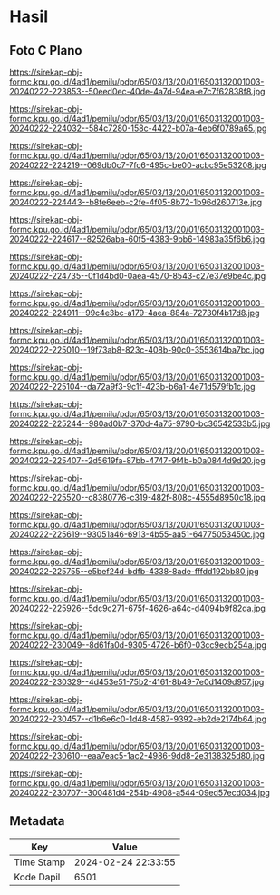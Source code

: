 # Hasil

## Foto C Plano

https://sirekap-obj-formc.kpu.go.id/4ad1/pemilu/pdpr/65/03/13/20/01/6503132001003-20240222-223853--50eed0ec-40de-4a7d-94ea-e7c7f62838f8.jpg

https://sirekap-obj-formc.kpu.go.id/4ad1/pemilu/pdpr/65/03/13/20/01/6503132001003-20240222-224032--584c7280-158c-4422-b07a-4eb6f0789a65.jpg

https://sirekap-obj-formc.kpu.go.id/4ad1/pemilu/pdpr/65/03/13/20/01/6503132001003-20240222-224219--069db0c7-7fc6-495c-be00-acbc95e53208.jpg

https://sirekap-obj-formc.kpu.go.id/4ad1/pemilu/pdpr/65/03/13/20/01/6503132001003-20240222-224443--b8fe6eeb-c2fe-4f05-8b72-1b96d260713e.jpg

https://sirekap-obj-formc.kpu.go.id/4ad1/pemilu/pdpr/65/03/13/20/01/6503132001003-20240222-224617--82526aba-60f5-4383-9bb6-14983a35f6b6.jpg

https://sirekap-obj-formc.kpu.go.id/4ad1/pemilu/pdpr/65/03/13/20/01/6503132001003-20240222-224735--0f1d4bd0-0aea-4570-8543-c27e37e9be4c.jpg

https://sirekap-obj-formc.kpu.go.id/4ad1/pemilu/pdpr/65/03/13/20/01/6503132001003-20240222-224911--99c4e3bc-a179-4aea-884a-72730f4b17d8.jpg

https://sirekap-obj-formc.kpu.go.id/4ad1/pemilu/pdpr/65/03/13/20/01/6503132001003-20240222-225010--19f73ab8-823c-408b-90c0-3553614ba7bc.jpg

https://sirekap-obj-formc.kpu.go.id/4ad1/pemilu/pdpr/65/03/13/20/01/6503132001003-20240222-225104--da72a9f3-9c1f-423b-b6a1-4e71d579fb1c.jpg

https://sirekap-obj-formc.kpu.go.id/4ad1/pemilu/pdpr/65/03/13/20/01/6503132001003-20240222-225244--980ad0b7-370d-4a75-9790-bc36542533b5.jpg

https://sirekap-obj-formc.kpu.go.id/4ad1/pemilu/pdpr/65/03/13/20/01/6503132001003-20240222-225407--2d5619fa-87bb-4747-9f4b-b0a0844d9d20.jpg

https://sirekap-obj-formc.kpu.go.id/4ad1/pemilu/pdpr/65/03/13/20/01/6503132001003-20240222-225520--c8380776-c319-482f-808c-4555d8950c18.jpg

https://sirekap-obj-formc.kpu.go.id/4ad1/pemilu/pdpr/65/03/13/20/01/6503132001003-20240222-225619--93051a46-6913-4b55-aa51-64775053450c.jpg

https://sirekap-obj-formc.kpu.go.id/4ad1/pemilu/pdpr/65/03/13/20/01/6503132001003-20240222-225755--e5bef24d-bdfb-4338-8ade-fffdd192bb80.jpg

https://sirekap-obj-formc.kpu.go.id/4ad1/pemilu/pdpr/65/03/13/20/01/6503132001003-20240222-225926--5dc9c271-675f-4626-a64c-d4094b9f82da.jpg

https://sirekap-obj-formc.kpu.go.id/4ad1/pemilu/pdpr/65/03/13/20/01/6503132001003-20240222-230049--8d61fa0d-9305-4726-b6f0-03cc9ecb254a.jpg

https://sirekap-obj-formc.kpu.go.id/4ad1/pemilu/pdpr/65/03/13/20/01/6503132001003-20240222-230329--4d453e51-75b2-4161-8b49-7e0d1409d957.jpg

https://sirekap-obj-formc.kpu.go.id/4ad1/pemilu/pdpr/65/03/13/20/01/6503132001003-20240222-230457--d1b6e6c0-1d48-4587-9392-eb2de2174b64.jpg

https://sirekap-obj-formc.kpu.go.id/4ad1/pemilu/pdpr/65/03/13/20/01/6503132001003-20240222-230610--eaa7eac5-1ac2-4986-9dd8-2e3138325d80.jpg

https://sirekap-obj-formc.kpu.go.id/4ad1/pemilu/pdpr/65/03/13/20/01/6503132001003-20240222-230707--300481d4-254b-4908-a544-09ed57ecd034.jpg


## Metadata

| Key        | Value               |
| ---------- | ------------------- |
| Time Stamp | 2024-02-24 22:33:55 |
| Kode Dapil | 6501                |



